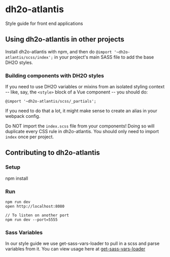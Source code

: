 # dh2o-atlantis
Style guide for front end applications

## Using dh2o-atlantis in other projects

Install dh2o-atlantis with npm, and then do `@import '~dh2o-atlantis/scss/index';`
in your project's main SASS file to add the base DH2O styles.

### Building components with DH2O styles

If you need to use DH2O variables or mixins from an isolated styling context
-- like, say, the `<style>` block of a Vue component -- you should do:

```
@import '~dh2o-atlantis/scss/_partials';
```

If you need to do that a lot, it might make sense to create an alias in your
webpack config.

Do NOT import the `index.scss` file from your components! Doing so will duplicate
every CSS rule in dh2o-atlantis. You should only need to import `index` once per
project.

## Contributing to dh2o-atlantis

### Setup
npm install

### Run
```
npm run dev
open http://localhost:8080

// To listen on another port
npm run dev --port=5555
```

### Sass Variables
In our style guide we use get-sass-vars-loader to pull in a scss and parse variables from it. You can view usage here at [get-sass-vars-loader](https://github.com/brianvoe/get-sass-vars-loader)
